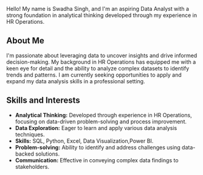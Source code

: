 Hello! My name is Swadha Singh, and I'm an aspiring Data Analyst with a strong foundation in analytical thinking developed through my experience in HR Operations.

## About Me

I'm passionate about leveraging data to uncover insights and drive informed decision-making. My background in HR Operations has equipped me with a keen eye for detail and the ability to analyze complex datasets to identify trends and patterns. I am currently seeking opportunities to apply and expand my data analysis skills in a professional setting.

## Skills and Interests

* **Analytical Thinking:** Developed through experience in HR Operations, focusing on data-driven problem-solving and process improvement.
* **Data Exploration:** Eager to learn and apply various data analysis techniques.
* **Skills:** SQL, Python, Excel, Data Visualization,Power BI.
* **Problem-solving:** Ability to identify and address challenges using data-backed solutions.
* **Communication:** Effective in conveying complex data findings to stakeholders.
